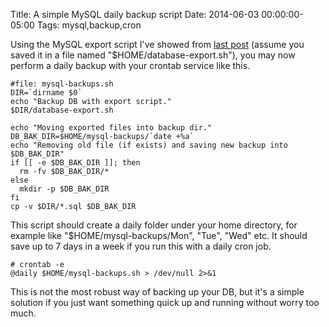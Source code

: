Title: A simple MySQL daily backup script
Date: 2014-06-03 00:00:00-05:00
Tags: mysql,backup,cron


Using the MySQL export script I've showed from [last post](https://zemian.github.io/2014/05/how-to-export-and-import-mysql-database.html) (assume you saved it in a file named "$HOME/database-export.sh"), you may now perform a daily backup with your crontab service like this.
```
#file: mysql-backups.sh
DIR=`dirname $0`
echo "Backup DB with export script."
$DIR/database-export.sh

echo "Moving exported files into backup dir."
DB_BAK_DIR=$HOME/mysql-backups/`date +%a`
echo "Removing old file (if exists) and saving new backup into $DB_BAK_DIR"
if [[ -e $DB_BAK_DIR ]]; then
  rm -fv $DB_BAK_DIR/*
else
  mkdir -p $DB_BAK_DIR
fi
cp -v $DIR/*.sql $DB_BAK_DIR
```
This script should create a daily folder under your home directory, for example like "$HOME/mysql-backups/Mon", "Tue", "Wed" etc. It should save up to 7 days in a week if you run this with a daily cron job.
```
# crontab -e
@daily $HOME/mysql-backups.sh > /dev/null 2>&1
```
This is not the most robust way of backing up your DB, but it's a simple solution if you just want something quick up and running without worry too much.

